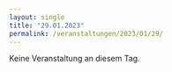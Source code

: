 ```yaml
---
layout: single
title: "29.01.2023"
permalink: /veranstaltungen/2023/01/29/
---
```


Keine Veranstaltung an diesem Tag.
